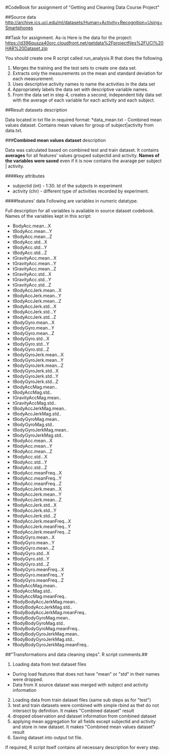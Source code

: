 #CodeBook for assignment of "Getting and Cleaning Data Course Project"

##Source data
http://archive.ics.uci.edu/ml/datasets/Human+Activity+Recognition+Using+Smartphones

##Task for assignment. As-is
Here is the data for the project:
https://d396qusza40orc.cloudfront.net/getdata%2Fprojectfiles%2FUCI%20HAR%20Dataset.zip

You should create one R script called run_analysis.R that does the following.

1. Merges the training and the test sets to create one data set.
2. Extracts only the measurements on the mean and standard deviation for each measurement.
3. Uses descriptive activity names to name the activities in the data set
4. Appropriately labels the data set with descriptive variable names.
5. From the data set in step 4, creates a second, independent tidy data set with the average of each variable for each activity and each subject.

##Result datasets description

Data located in txt file in required format:<return>
*data_mean.txt	-	Combined mean values dataset. Contains mean values for group of subject|activity from data.txt.



###**Combined mean values dataset** description

Data was calculated based on combined test and train dataset. It contains **averages** for all features' values grouped subjectid and activity. **Names of the variables were saved** even if it is now contains the avarage per subject | activity. 

####key attributes

* subjectid	(int)	-	1:30. Id of the subjects in experiment
* activity	(chr) 	-	different type of activities recorded by experiment.

####features' data
Following are variables in numeric datatype. 

Full description for all variables is available in source dataset codebook. Names of the variables kept in this script:

* BodyAcc.mean...X              
* tBodyAcc.mean...Y              
* tBodyAcc.mean...Z              
* tBodyAcc.std...X               
* tBodyAcc.std...Y               
* tBodyAcc.std...Z               
* tGravityAcc.mean...X           
* tGravityAcc.mean...Y           
* tGravityAcc.mean...Z           
* tGravityAcc.std...X            
* tGravityAcc.std...Y            
* tGravityAcc.std...Z            
* tBodyAccJerk.mean...X          
* tBodyAccJerk.mean...Y          
* tBodyAccJerk.mean...Z          
* tBodyAccJerk.std...X           
* tBodyAccJerk.std...Y           
* tBodyAccJerk.std...Z           
* tBodyGyro.mean...X             
* tBodyGyro.mean...Y             
* tBodyGyro.mean...Z             
* tBodyGyro.std...X              
* tBodyGyro.std...Y              
* tBodyGyro.std...Z              
* tBodyGyroJerk.mean...X         
* tBodyGyroJerk.mean...Y         
* tBodyGyroJerk.mean...Z         
* tBodyGyroJerk.std...X          
* tBodyGyroJerk.std...Y          
* tBodyGyroJerk.std...Z          
* tBodyAccMag.mean..             
* tBodyAccMag.std..              
* tGravityAccMag.mean..          
* tGravityAccMag.std..           
* tBodyAccJerkMag.mean..         
* tBodyAccJerkMag.std..          
* tBodyGyroMag.mean..            
* tBodyGyroMag.std..             
* tBodyGyroJerkMag.mean..        
* tBodyGyroJerkMag.std..         
* fBodyAcc.mean...X              
* fBodyAcc.mean...Y              
* fBodyAcc.mean...Z              
* fBodyAcc.std...X               
* fBodyAcc.std...Y               
* fBodyAcc.std...Z               
* fBodyAcc.meanFreq...X          
* fBodyAcc.meanFreq...Y          
* fBodyAcc.meanFreq...Z          
* fBodyAccJerk.mean...X          
* fBodyAccJerk.mean...Y          
* fBodyAccJerk.mean...Z          
* fBodyAccJerk.std...X           
* fBodyAccJerk.std...Y           
* fBodyAccJerk.std...Z           
* fBodyAccJerk.meanFreq...X      
* fBodyAccJerk.meanFreq...Y      
* fBodyAccJerk.meanFreq...Z      
* fBodyGyro.mean...X             
* fBodyGyro.mean...Y             
* fBodyGyro.mean...Z             
* fBodyGyro.std...X              
* fBodyGyro.std...Y              
* fBodyGyro.std...Z              
* fBodyGyro.meanFreq...X         
* fBodyGyro.meanFreq...Y         
* fBodyGyro.meanFreq...Z         
* fBodyAccMag.mean..             
* fBodyAccMag.std..              
* fBodyAccMag.meanFreq..         
* fBodyBodyAccJerkMag.mean..     
* fBodyBodyAccJerkMag.std..      
* fBodyBodyAccJerkMag.meanFreq.. 
* fBodyBodyGyroMag.mean..        
* fBodyBodyGyroMag.std..         
* fBodyBodyGyroMag.meanFreq..    
* fBodyBodyGyroJerkMag.mean..    
* fBodyBodyGyroJerkMag.std..     
* fBodyBodyGyroJerkMag.meanFreq..

##"Transformations and data cleaning steps". R script comments.##

1. Loading data from test dataset files
 * During load features that does not have "mean" or "std" in their names were dropped.
 * Data from X source dataset was merged with subject and activity information
2. Loading data from train dataset files (same sub steps as for "test")
3. test and train datasets were combined with simple rbind as thet do not intersect by definition. It makes "Combined dataset" result
4. dropped observation and dataset information from combined dataset
5. applying mean aggregation for all fields except subjectid and activity and store in new dataset. It makes "Combined mean values dataset" result
6. Saving dataset into output txt file.

If required, R script itself contains all necessary description for every step.